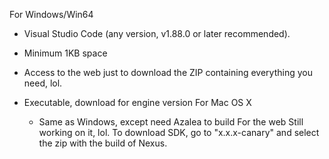 For Windows/Win64
- Visual Studio Code (any version, v1.88.0 or later recommended).
- Minimum 1KB space
  
- Access to the web just to download the ZIP containing everything you need, lol.
- Executable, download for engine version
   For Mac OS X
  - Same as Windows, except need Azalea to build
    For the web
    Still working on it, lol.
    To download SDK, go to "x.x.x-canary" and select the zip with the build of Nexus.
